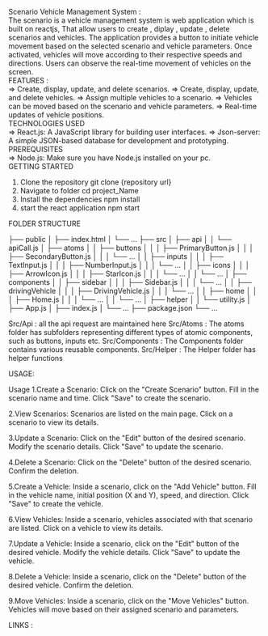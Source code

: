 Scenario Vehicle Management System :<br/>
The scenario is a vehicle management system is web application which is built on reactjs, That allow users to create , diplay , update , delete scenarios and vehicles. The application provides a button to initiate vehicle movement based on the selected scenario and vehicle parameters. Once activated, vehicles will move according to their respective speeds and directions. Users can observe the real-time movement of vehicles on the screen.<br/>
FEATURES : <br/>
=> Create, display, update, and delete scenarios.
=> Create, display, update, and delete vehicles.
=> Assign multiple vehicles to a scenario.
=> Vehicles can be moved based on the scenario and vehicle parameters.
=> Real-time updates of vehicle positions.<br/>
TECHNOLOGIES USED<br/>
=> React.js: A JavaScript library for building user interfaces.
=> Json-server: A simple JSON-based database for development and prototyping.<br/>
PREREQUISITES<br/>
=> Node.js: Make sure you have Node.js installed on your pc.<br/>
GETTING STARTED<br/>
1. Clone the repository git clone {repository url}
2. Navigate to folder cd project_Name
3. Install the dependencies npm install
4. start the react application npm start<br/>

FOLDER STRUCTURE

├── public
│   ├── index.html
│   └── ...
├── src
│   ├── api
│   │   └── apiCall.js
│   ├── atoms
│   │   ├── buttons
│   │   │   ├── PrimaryButton.js
│   │   │   ├── SecondaryButton.js
│   │   │   └── ...
│   │   ├── inputs
│   │   │   ├── TextInput.js
│   │   │   ├── NumberInput.js
│   │   │   └── ...
│   │   ├── icons
│   │   │   ├── ArrowIcon.js
│   │   │   ├── StarIcon.js
│   │   │   └── ...
│   │   └── ...
│   ├── components
│   │   ├── sidebar
│   │   │   ├── Sidebar.js
│   │   │   └── ...
│   │   ├── drivingVehicle
│   │   │   ├── DrivingVehicle.js
│   │   │   └── ...
│   │   ├── home
│   │   │   ├── Home.js
│   │   │   └── ...
│   │   └── ...
│   ├── helper
│   │   └── utility.js
│   ├── App.js
│   ├── index.js
│   └── ...
├── package.json
└── ...

Src/Api : all the api request are maintained here
Src/Atoms : The atoms folder has subfolders representing different types of atomic components, such as buttons, inputs etc.
Src/Components : The Components folder contains various reusable components.
Src/Helper : The Helper folder has helper functions<br/>

USAGE:

Usage
1.Create a Scenario:
Click on the "Create Scenario" button.
Fill in the scenario name and time.
Click "Save" to create the scenario.

2.View Scenarios:
Scenarios are listed on the main page.
Click on a scenario to view its details.

3.Update a Scenario:
Click on the "Edit" button of the desired scenario.
Modify the scenario details.
Click "Save" to update the scenario.

4.Delete a Scenario:
Click on the "Delete" button of the desired scenario.
Confirm the deletion.

5.Create a Vehicle:
Inside a scenario, click on the "Add Vehicle" button.
Fill in the vehicle name, initial position (X and Y), speed, and direction.
Click "Save" to create the vehicle.

6.View Vehicles:
Inside a scenario, vehicles associated with that scenario are listed.
Click on a vehicle to view its details.

7.Update a Vehicle:
Inside a scenario, click on the "Edit" button of the desired vehicle.
Modify the vehicle details.
Click "Save" to update the vehicle.

8.Delete a Vehicle:
Inside a scenario, click on the "Delete" button of the desired vehicle.
Confirm the deletion.

9.Move Vehicles:
Inside a scenario, click on the "Move Vehicles" button.
Vehicles will move based on their assigned scenario and parameters.
<br/>

LINKS :
